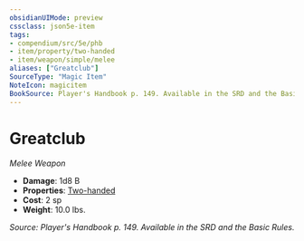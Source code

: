 ```yaml
---
obsidianUIMode: preview
cssclass: json5e-item
tags:
- compendium/src/5e/phb
- item/property/two-handed
- item/weapon/simple/melee
aliases: ["Greatclub"]
SourceType: "Magic Item"
NoteIcon: magicitem
BookSource: Player's Handbook p. 149. Available in the SRD and the Basic Rules.
---
```

# Greatclub
*Melee Weapon*  

- **Damage**: 1d8 B
- **Properties**: [Two-handed](/3-Mechanics/CLI/rules/item-properties.md#Two-handed)
- **Cost**: 2 sp
- **Weight**: 10.0 lbs.

*Source: Player's Handbook p. 149. Available in the SRD and the Basic Rules.*